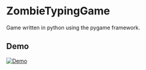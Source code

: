 # ZombieTypingGame
Game written in python using the pygame framework.


## Demo
[![Demo](https://img.youtube.com/vi/5JkTaEhahxc/0.jpg)](https://www.youtube.com/watch?v=5JkTaEhahxc)
